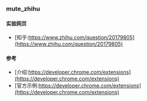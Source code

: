 ### mute_zhihu

#### 实验网页
- [知乎:https://www.zhihu.com/question/20179805](https://www.zhihu.com/question/20179805)

#### 参考

- [介绍:https://developer.chrome.com/extensions](https://developer.chrome.com/extensions)
- [官方示例:https://developer.chrome.com/extensions](https://developer.chrome.com/extensions)


<script type="text/javascript">
    console.log(123)
    var aTagArr = [].slice.apply(document.getElementsByTagName("a"));

    aTagArr.forEach(function (e, i) {
    e.href.indexOf("_blank") > -1 ? e.target = "_blank" : null;
    });
</script>